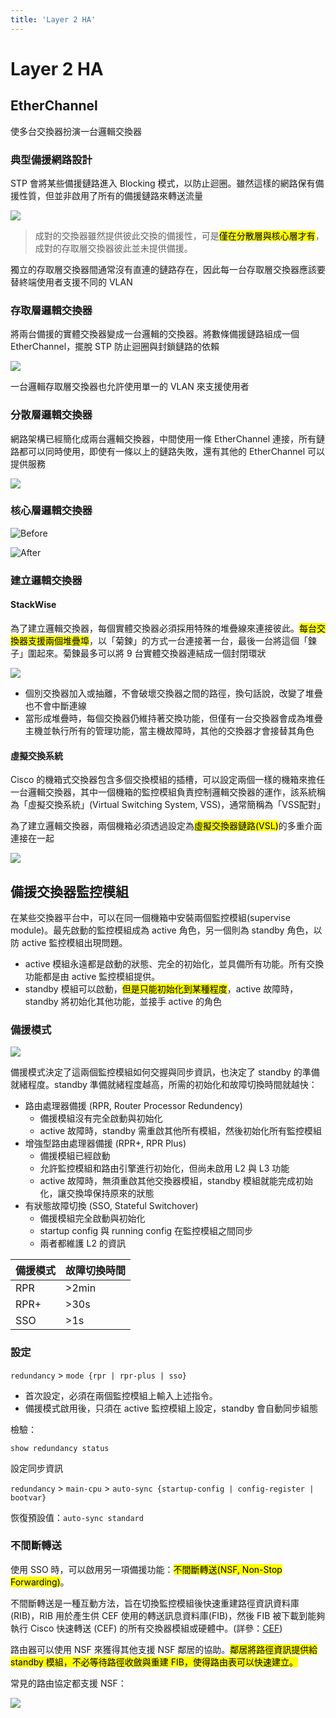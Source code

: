 ```yaml
---
title: 'Layer 2 HA'
---
```


# Layer 2 HA

## EtherChannel

使多台交換器扮演一台邏輯交換器

### 典型備援網路設計

STP 會將某些備援鏈路進入 Blocking 模式，以防止迴圈。雖然這樣的網路保有備援性質，但並非啟用了所有的備援鏈路來轉送流量

![](2019-07-23-14-07-53.png)

> 成對的交換器雖然提供彼此交換的備援性，可是<mark>僅在分散層與核心層才有</mark>，成對的存取層交換器彼此並未提供備援。

獨立的存取層交換器間通常沒有直連的鏈路存在，因此每一台存取層交換器應該要替終端使用者支援不同的 VLAN

### 存取層邏輯交換器

將兩台備援的實體交換器變成一台邏輯的交換器。將數條備援鏈路組成一個 EtherChannel，擺脫 STP 防止迴圈與封鎖鏈路的依賴

![](2019-07-23-14-45-17.png)

一台邏輯存取層交換器也允許使用單一的 VLAN 來支援使用者

### 分散層邏輯交換器

網路架構已經簡化成兩台邏輯交換器，中間使用一條 EtherChannel 連接，所有鏈路都可以同時使用，即使有一條以上的鏈路失敗，還有其他的 EtherChannel 可以提供服務

![](2019-07-23-14-48-10.png)

### 核心層邏輯交換器

![Before](2019-07-23-14-53-46.png)

![After](2019-07-23-14-54-01.png)

### 建立邏輯交換器

#### StackWise

為了建立邏輯交換器，每個實體交換器必須採用特殊的堆疊線來連接彼此。<mark>每台交換器支援兩個堆疊埠</mark>，以「菊鍊」的方式一台連接著一台，最後一台將這個「鍊子」圍起來。菊鍊最多可以將 9 台實體交換器連結成一個封閉環狀

![](2019-07-23-14-58-27.png)

* 個別交換器加入或抽離，不會破壞交換器之間的路徑，換句話說，改變了堆疊也不會中斷連線
* 當形成堆疊時，每個交換器仍維持著交換功能，但僅有一台交換器會成為堆疊主機並執行所有的管理功能，當主機故障時，其他的交換器才會接替其角色

#### 虛擬交換系統

Cisco 的機箱式交換器包含多個交換模組的插槽，可以設定兩個一樣的機箱來擔任一台邏輯交換器，其中一個機箱的監控模組負責控制邏輯交換器的運作，該系統稱為「虛擬交換系統」(Virtual Switching System, VSS)，通常簡稱為「VSS配對」

為了建立邏輯交換器，兩個機箱必須透過設定為<mark>虛擬交換器鏈路(VSL)</mark>的多重介面連接在一起

![](2019-07-23-15-12-10.png)

## 備援交換器監控模組

在某些交換器平台中，可以在同一個機箱中安裝兩個監控模組(supervise module)。最先啟動的監控模組成為 active 角色，另一個則為 standby 角色，以防 active 監控模組出現問題。

* active 模組永遠都是啟動的狀態、完全的初始化，並具備所有功能。所有交換功能都是由 active 監控模組提供。
* standby 模組可以啟動，<mark>但是只能初始化到某種程度</mark>，active 故障時，standby 將初始化其他功能，並接手 active 的角色

### 備援模式

![](2019-07-23-15-31-30.png)

備援模式決定了這兩個監控模組如何交握與同步資訊，也決定了 standby 的準備就緒程度。standby 準備就緒程度越高，所需的初始化和故障切換時間就越快：

* 路由處理器備援 (RPR, Router Processor Redundency)
  * 備援模組沒有完全啟動與初始化
  * active 故障時，standby 需重啟其他所有模組，然後初始化所有監控模組
* 增強型路由處理器備援 (RPR+, RPR Plus)
  * 備援模組已經啟動
  * 允許監控模組和路由引擎進行初始化，但尚未啟用 L2 與 L3 功能
  * active 故障時，無須重啟其他交換器模組，standby 模組就能完成初始化，讓交換埠保持原來的狀態
* 有狀態故障切換 (SSO, Stateful Switchover)
  * 備援模組完全啟動與初始化
  * startup config 與 running config 在監控模組之間同步
  * 兩者都維護 L2 的資訊


| 備援模式 | 故障切換時間 |
| -------- | ------------ |
| RPR      | >2min        |
| RPR+     | >30s         |
| SSO      | >1s          |

### 設定

`redundancy` > `mode {rpr | rpr-plus | sso}`

* 首次設定，必須在兩個監控模組上輸入上述指令。
* 備援模式啟用後，只須在 active 監控模組上設定，standby 會自動同步組態

檢驗：

`show redundancy status`

設定同步資訊

`redundancy` > `main-cpu` > `auto-sync {startup-config | config-register | bootvar}`

恢復預設值：`auto-sync standard`

### 不間斷轉送

使用 SSO 時，可以啟用另一項備援功能：<mark>不間斷轉送(NSF, Non-Stop Forwarding)</mark>。

不間斷轉送是一種互動方法，旨在切換監控模組後快速重建路徑資訊資料庫(RIB)，RIB 用於產生供 CEF 使用的轉送訊息資料庫(FIB)，然後 FIB 被下載到能夠執行 Cisco 快速轉送 (CEF) 的所有交換器模組或硬體中。(詳參：[CEF](/note/network-associate/layer3/packet-switching/#cisco-快速轉送))

路由器可以使用 NSF 來獲得其他支援 NSF 鄰居的協助。<mark>鄰居將路徑資訊提供給 standby 模組，不必等待路徑收斂與重建 FIB，使得路由表可以快速建立。</mark>

常見的路由協定都支援 NSF：

![](2019-07-23-15-45-28.png)

